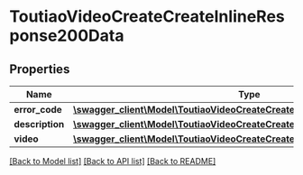 # ToutiaoVideoCreateCreateInlineResponse200Data

## Properties
Name | Type | Description | Notes
------------ | ------------- | ------------- | -------------
**error_code** | [**\swagger_client\Model\ToutiaoVideoCreateCreateErrorCode**](ToutiaoVideoCreateCreateErrorCode.md) |  | 
**description** | [**\swagger_client\Model\ToutiaoVideoCreateCreateDescription**](ToutiaoVideoCreateCreateDescription.md) |  | 
**video** | [**\swagger_client\Model\ToutiaoVideoCreateCreateInlineResponse200DataVideo**](ToutiaoVideoCreateCreateInlineResponse200DataVideo.md) |  | [optional] 

[[Back to Model list]](../README.md#documentation-for-models) [[Back to API list]](../README.md#documentation-for-api-endpoints) [[Back to README]](../README.md)

